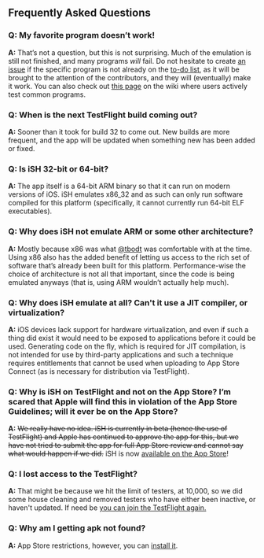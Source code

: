 ## Frequently Asked Questions

### Q: My favorite program doesn’t work!
**A:** That’s not a question, but this is not surprising. Much of the emulation is still not finished, and many programs *will* fail. Do not hesitate to create [an issue](https://github.com/tbodt/ish/issues/new) if the specific program is not already on the [to-do list](https://github.com/tbodt/ish/projects/7), as it will be brought to the attention of the contributors, and they will (eventually) make it work. You can also check out [this page](https://github.com/tbodt/ish/wiki/What-works%3F) on the wiki where users actively test common programs.

### Q: When is the next TestFlight build coming out?
**A:** Sooner than it took for build 32 to come out. New builds are more frequent, and the app will be updated when something new has been added or fixed.

### Q: Is iSH 32-bit or 64-bit?
**A:** The app itself is a 64-bit ARM binary so that it can run on modern versions of iOS. iSH emulates x86_32 and as such can only run software compiled for this platform (specifically, it cannot currently run 64-bit ELF executables). 

### Q: Why does iSH not emulate ARM or some other architecture?
**A:** Mostly because x86 was what [@tbodt](https://github.com/tbodt) was comfortable with at the time. Using x86 also has the added benefit of letting us access to the rich set of software that’s already been built for this platform. Performance-wise the choice of architecture is not all that important, since the code is being emulated anyways (that is, using ARM wouldn’t actually help much).

### Q: Why does iSH emulate at all? Can't it use a JIT compiler, or virtualization?
**A:** iOS devices lack support for hardware virtualization, and even if such a thing did exist it would need to be exposed to applications before it could be used. Generating code on the fly, which is required for JIT compilation, is not intended for use by third-party applications and such a technique requires entitlements that cannot be used when uploading to App Store Connect (as is necessary for distribution via TestFlight).

### Q: Why is iSH on TestFlight and not on the App Store? I’m scared that Apple will find this in violation of the App Store Guidelines; will it ever be on the App Store?
**A:** ~~We really have no idea. iSH is currently in beta (hence the use of TestFlight) and Apple has continued to approve the app for this, but we have not tried to submit the app for full App Store review and cannot say what would happen if we did.~~ iSH is now [available on the App Store](https://apps.apple.com/us/app/ish-shell/id1436902243)!

### Q: I lost access to the TestFlight?
**A:** That might be because we hit the limit of testers, at 10,000, so we did some house cleaning and removed testers who have either been inactive, or haven't updated. If need be [you can join the TestFlight again.](https://testflight.apple.com/join/97i7KM8O)

### Q: Why am I getting apk not found?
**A:** App Store restrictions, however, you can [install it](https://github.com/ish-app/ish/wiki/Installing-apk-on-the-App-Store-Version).